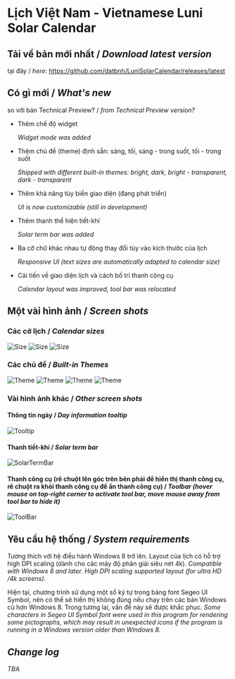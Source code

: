 # Lịch Việt Nam - Vietnamese Luni Solar Calendar

## Tải về bản mới nhất / _Download latest version_
tại đây / _here_: https://github.com/datbnh/LuniSolarCalendar/releases/latest

## Có gì mới / _What's new_
so với bản Technical Preview? / _from Technical Preview version?_
* Thêm chế độ widget

   _Widget mode was added_
* Thêm chủ đề (theme) định sẵn: sáng, tối, sáng - trong suốt, tối - trong suốt

   _Shipped with different built-in themes: bright, dark, bright - transparent, dark - transparent_
* Thêm khả năng tùy biến giao diện (đang phát triển)

   _UI is now customizable (still in development)_
* Thêm thanh thể hiện tiết-khí

   _Solar term bar was added_
* Ba cỡ chữ khác nhau tự động thay đổi tùy vào kích thước của lịch

   _Responsive UI (text sizes are automatically adapted to calendar size)_
* Cải tiến về giao diện lịch và cách bố trí thanh công cụ

   _Calendar layout was improved, tool bar was relocated_


## Một vài hình ảnh / _Screen shots_
### Các cỡ lịch / _Calendar sizes_
![Size](https://raw.githubusercontent.com/datbnh/LuniSolarCalendar/master/Screenshots/Size_Small.png "Cỡ lịch - nhỏ")
![Size](https://raw.githubusercontent.com/datbnh/LuniSolarCalendar/master/Screenshots/Size_Medium.png "Cỡ lịch - trung bình")
![Size](https://raw.githubusercontent.com/datbnh/LuniSolarCalendar/master/Screenshots/Size_Large.png "Cỡ lịch - lớn")

### Các chủ đề / _Built-in Themes_
![Theme](https://raw.githubusercontent.com/datbnh/LuniSolarCalendar/master/Screenshots/Theme_Light.png "Chủ đề - sáng")
![Theme](https://raw.githubusercontent.com/datbnh/LuniSolarCalendar/master/Screenshots/Theme_LightSemiTransparent.png "Chủ đề - sáng/trong suốt")
![Theme](https://raw.githubusercontent.com/datbnh/LuniSolarCalendar/master/Screenshots/Theme_Dark.png "Chủ đề - tối")
![Theme](https://raw.githubusercontent.com/datbnh/LuniSolarCalendar/master/Screenshots/Theme_DarkSemiTransparent.png "Chủ đề - tối/trong suốt")

### Vài hình ảnh khác / _Other screen shots_
#### Thông tin ngày / _Day information tooltip_
![Tooltip](https://raw.githubusercontent.com/datbnh/LuniSolarCalendar/master/Screenshots/ToolTip.png "Tooltip")

#### Thanh tiết-khí / _Solar term bar_
![SolarTermBar](https://raw.githubusercontent.com/datbnh/LuniSolarCalendar/master/Screenshots/SolarTermBar.png "Thanh tiết-khí")

#### Thanh công cụ (rê chuột lên góc trên bên phải để hiển thị thanh công cụ, rê chuột ra khỏi thanh công cụ để ẩn thanh công cụ) / _Toolbar (hover mouse on top-right corner to activate tool bar, move mouse away from tool bar to hide it)_
![ToolBar](https://raw.githubusercontent.com/datbnh/LuniSolarCalendar/master/Screenshots/ToolBar.png "Thanh công cụ")

## Yêu cầu hệ thống / _System requirements_
Tương thích với hệ điều hành Windows 8 trở lên. Layout của lịch có hỗ trợ high DPI scaling (dành cho các máy độ phân giải siêu nét 4k).
   _Compatible with Windows 8 and later. High DPI scaling supported layout (for ultra HD /4k screens)._

Hiện tại, chương trình sử dụng một số ký tự trong bảng font Segeo UI Symbol, nên có thể sẽ hiển thị không đúng nếu chạy trên các bản Windows cũ hơn Windows 8. Trong tương lai, vấn đề này sẽ được khắc phục.
   _Some characters in Segeo UI Symbol font were used in this program for rendering some pictographs, which may result in unexpected icons if the program is running in a Windows version older than Windows 8._

## _Change log_
_TBA_
